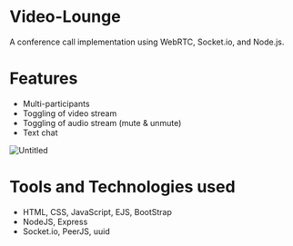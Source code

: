 # Video-Lounge

A conference call implementation using WebRTC, Socket.io, and Node.js.

# Features
- Multi-participants
- Toggling of video stream
- Toggling of audio stream (mute & unmute)
- Text chat

![Untitled](https://user-images.githubusercontent.com/40731895/121788057-e4b6c800-cbe7-11eb-80e4-828e2c9a74b1.jpg)

# Tools and Technologies used
- HTML, CSS, JavaScript, EJS, BootStrap
- NodeJS, Express
- Socket.io, PeerJS, uuid 
